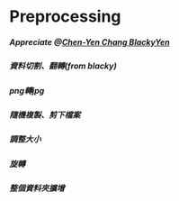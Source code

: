 # Preprocessing

##### Appreciate @[Chen-Yen Chang BlackyYen](https://github.com/BlackyYen)
#####   資料切割、翻轉(from blacky)
#####   png轉jpg
#####   隨機複製、剪下檔案
#####   調整大小
#####   旋轉
#####   整個資料夾擴增

